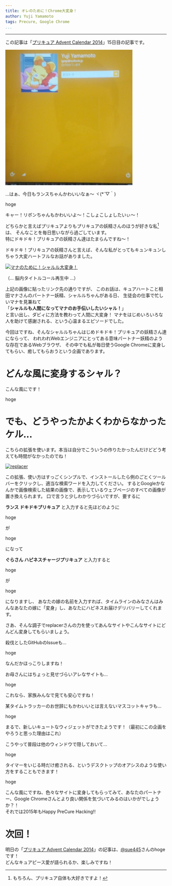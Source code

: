 ```yaml
---
title: オレのために！Chrome大変身！
author: Yuji Yamamoto
tags: Precure, Google Chrome
...
```

---

この記事は「[プリキュア Advent Calendar 2014](http://www.adventar.org/calendars/328)」15日目の記事です。

![](/imgs/2014-12-15-lance.jpg)

...はぁ、今日もランスちゃんかわいいなぁ～ ヾ(\*´▽｀)

hoge

キャー！リボンちゃんもかわいいよ～！こしょこしょしたいぃ～！

どちらかと言えばプリキュアよりもプリキュアの妖精さんのほうが好きな私[^like-precure]は、
そんなことを毎日思いながら過ごしています。 \
特にドキドキ！プリキュアの妖精さん達はたまらんですね～！

[^like-precure]: もちろん、プリキュア自体も大好きですよ！

ドキドキ！プリキュアの妖精さんと言えば、そんな私がとってもキュンキュンしちゃう大変ハートフルなお話がありました。

[![マナのために！シャルル大変身！](hoge)](http://www.toei-anim.co.jp/tv/dokidoki_precure/episode/summary/29/)

（... 脳内タイトルコール再生中 ...）

上記の画像に貼ったリンク先の通りですが、
このお話は、キュアハートこと相田マナさんのパートナー妖精、シャルルちゃんがある日、
生徒会の仕事で忙しいマナを見兼ねて \
「**シャルルも人間になってマナのお手伝いしたいシャル！**」 \
と言い出し、ダビィに方法を教わって人間に大変身！
マナをはじめいろいろな人を助けて感謝される、という心温まるエピソードでした。

今回はですね、そんなシャルルちゃんはじめドキドキ！プリキュアの妖精さん達にならって、
われわれWebエンジニアにとってある意味パートナー妖精のような存在であるWebブラウザ、
その中でも私が毎日使うGoogle Chromeに変身してもらい、癒してもらおうという企画であります。

# どんな風に変身するシャル？

こんな風にです！

hoge

# でも、どうやったかよくわからなかったケル...

こちらの拡張を使います。本当は自分でこういうの作りたかったんだけどどう考えても時間がなかったのでね！

[![replacer](hoge)](https://chrome.google.com/webstore/detail/replacer/nkkofabfinoleplbkkbmhhkjmomdgpag)

この拡張、使い方はすっごくシンプルで、インストールしたら例のごとくツールバーをクリックし、適当な検索ワードを入力してください。
するとGoogleかなんかで画像検索した結果の画像で、表示しているウェブページのすべての画像が置き換えられます。
口で言うと少しわかりづらいですが、要するに

**ランス ドキドキプリキュア** と入力すると先ほどのように

hoge

が

hoge

になって

**ぐらさん ハピネスチャージプリキュア** と入力すると

hoge

が

hoge

になりますし、
あなたの嫁の名前を入力すれば、タイムラインのみなさんはみんなあなたの嫁に「変身」し、あなたにハピネスお届けデリバリーしてくれます。

さあ、そんな調子でreplacerさんの力を使ってあんなサイトやこんなサイトにどんどん変身してもらいましょう。

殺伐としたGitHubのIssueも...

hoge

なんだかほっこりしますね！

お母さんにはちょっと見せづらいアレなサイトも...

hoge

これなら、家族みんなで見ても安心ですね！

某タイムトラッカーのお世辞にもかわいいとは言えないマスコットキャラも...

hoge

まるで、新しいキュートなウィジェットができたようです！（最初にこの企画をやろうと思った理由はこれ）

こうやって普段は他のウィンドウで隠しておいて...

hoge

タイマーをいじる時だけ癒される、というデスクトップのオアシスのような使い方をすることもできます！

hoge

こんな風にですね、色々なサイトに変身してもらってみて、あなたのパートナー、Google Chromeさんとより良い関係を気づいてみるのはいかがでしょうか？！ \
それでは2015年もHappy PreCure Hacking!!

# 次回！

明日の「[プリキュア Advent Calendar 2014](http://www.adventar.org/calendars/328)」の記事は、[@sue445](#hoge)さんのhogeです！ \
どんなキュアピース愛が語られるか、楽しみですね！
